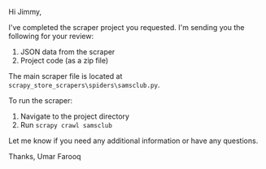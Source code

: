 Hi Jimmy,

I've completed the scraper project you requested. I'm sending you the following for your review:

1. JSON data from the scraper
2. Project code (as a zip file)

The main scraper file is located at `scrapy_store_scrapers\spiders\samsclub.py`.

To run the scraper:
1. Navigate to the project directory
2. Run `scrapy crawl samsclub`

Let me know if you need any additional information or have any questions.

Thanks,
Umar Farooq
